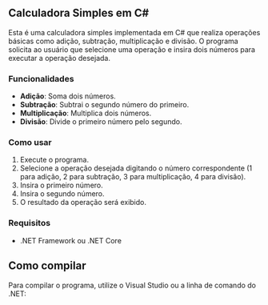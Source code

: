 ## Calculadora Simples em C# 

Esta é uma calculadora simples implementada em C# que realiza operações básicas como adição, subtração, multiplicação e divisão. O programa solicita ao usuário que selecione uma operação e insira dois números para executar a operação desejada.

### Funcionalidades

- **Adição**: Soma dois números.
- **Subtração**: Subtrai o segundo número do primeiro.
- **Multiplicação**: Multiplica dois números.
- **Divisão**: Divide o primeiro número pelo segundo.

### Como usar

1. Execute o programa.
2. Selecione a operação desejada digitando o número correspondente (1 para adição, 2 para subtração, 3 para multiplicação, 4 para divisão).
3. Insira o primeiro número.
4. Insira o segundo número.
5. O resultado da operação será exibido.

### Requisitos

- .NET Framework ou .NET Core

## Como compilar

Para compilar o programa, utilize o Visual Studio ou a linha de comando do .NET:

